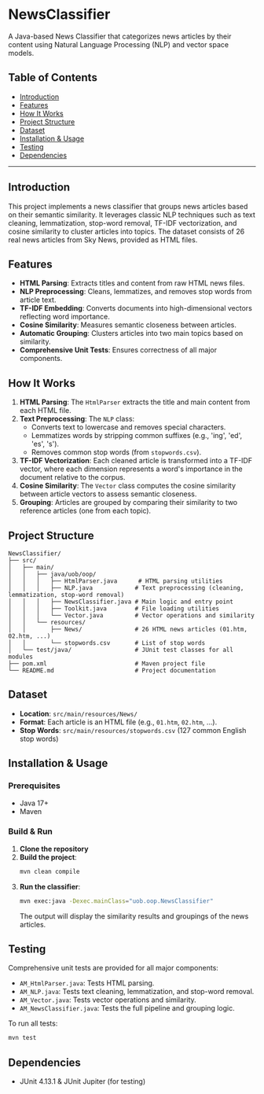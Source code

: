 # NewsClassifier

A Java-based News Classifier that categorizes news articles by their content using Natural Language Processing (NLP) and vector space models.

## Table of Contents
- [Introduction](#introduction)
- [Features](#features)
- [How It Works](#how-it-works)
- [Project Structure](#project-structure)
- [Dataset](#dataset)
- [Installation & Usage](#installation--usage)
- [Testing](#testing)
- [Dependencies](#dependencies)

---

## Introduction
This project implements a news classifier that groups news articles based on their semantic similarity. It leverages classic NLP techniques such as text cleaning, lemmatization, stop-word removal, TF-IDF vectorization, and cosine similarity to cluster articles into topics. The dataset consists of 26 real news articles from Sky News, provided as HTML files.

## Features
- **HTML Parsing**: Extracts titles and content from raw HTML news files.
- **NLP Preprocessing**: Cleans, lemmatizes, and removes stop words from article text.
- **TF-IDF Embedding**: Converts documents into high-dimensional vectors reflecting word importance.
- **Cosine Similarity**: Measures semantic closeness between articles.
- **Automatic Grouping**: Clusters articles into two main topics based on similarity.
- **Comprehensive Unit Tests**: Ensures correctness of all major components.

## How It Works
1. **HTML Parsing**: The `HtmlParser` extracts the title and main content from each HTML file.
2. **Text Preprocessing**: The `NLP` class:
   - Converts text to lowercase and removes special characters.
   - Lemmatizes words by stripping common suffixes (e.g., 'ing', 'ed', 'es', 's').
   - Removes common stop words (from `stopwords.csv`).
3. **TF-IDF Vectorization**: Each cleaned article is transformed into a TF-IDF vector, where each dimension represents a word's importance in the document relative to the corpus.
4. **Cosine Similarity**: The `Vector` class computes the cosine similarity between article vectors to assess semantic closeness.
5. **Grouping**: Articles are grouped by comparing their similarity to two reference articles (one from each topic).

## Project Structure
```
NewsClassifier/
├── src/
│   ├── main/
│   │   ├── java/uob/oop/
│   │   │   ├── HtmlParser.java      # HTML parsing utilities
│   │   │   ├── NLP.java            # Text preprocessing (cleaning, lemmatization, stop-word removal)
│   │   │   ├── NewsClassifier.java # Main logic and entry point
│   │   │   ├── Toolkit.java        # File loading utilities
│   │   │   └── Vector.java         # Vector operations and similarity
│   │   └── resources/
│   │       ├── News/               # 26 HTML news articles (01.htm, 02.htm, ...)
│   │       └── stopwords.csv       # List of stop words
│   └── test/java/                  # JUnit test classes for all modules
├── pom.xml                         # Maven project file
└── README.md                       # Project documentation
```

## Dataset
- **Location**: `src/main/resources/News/`
- **Format**: Each article is an HTML file (e.g., `01.htm`, `02.htm`, ...).
- **Stop Words**: `src/main/resources/stopwords.csv` (127 common English stop words)

## Installation & Usage
### Prerequisites
- Java 17+
- Maven

### Build & Run
1. **Clone the repository**
2. **Build the project**:
   ```sh
   mvn clean compile
   ```
3. **Run the classifier**:
   ```sh
   mvn exec:java -Dexec.mainClass="uob.oop.NewsClassifier"
   ```
   The output will display the similarity results and groupings of the news articles.

## Testing
Comprehensive unit tests are provided for all major components:
- `AM_HtmlParser.java`: Tests HTML parsing.
- `AM_NLP.java`: Tests text cleaning, lemmatization, and stop-word removal.
- `AM_Vector.java`: Tests vector operations and similarity.
- `AM_NewsClassifier.java`: Tests the full pipeline and grouping logic.

To run all tests:
```sh
mvn test
```

## Dependencies
- JUnit 4.13.1 & JUnit Jupiter (for testing)
